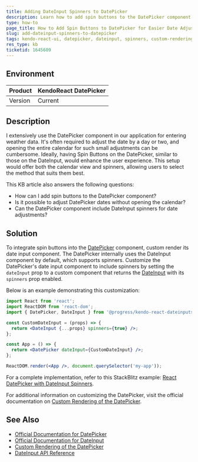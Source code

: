 ```yaml
---
title: Adding DateInput Spinners to DatePicker
description: Learn how to add spin buttons to the DatePicker component for easier date adjustments.
type: how-to
page_title: How to Add Spin Buttons to DatePicker for Easier Date Adjustments
slug: add-dateinput-spinners-to-datepicker
tags: kendo-react-ui, datepicker, dateinput, spinners, custom-rendering
res_type: kb
ticketid: 1645609
---
```


## Environment

| Product | KendoReact DatePicker |
| --- | --- |
| Version | Current |

## Description

I extensively use the DatePicker component in our application for entering weather data. It's often required to adjust the date by a day or two, and opening the entire calendar for such small adjustments can be cumbersome. Ideally, having Spin Buttons on the DatePicker, similar to those on the DateInput, would enhance the user experience. This setup would offer both the calendar view and spinners, allowing users to select the method that suits them best.

This KB article also answers the following questions:
- How can I add spin buttons to the DatePicker component?
- Is it possible to adjust DatePicker dates without opening the calendar?
- Can the DatePicker component include DateInput spinners for date adjustments?

## Solution

To integrate spin buttons into the [DatePicker](https://www.telerik.com/kendo-react-ui/components/dateinputs/datepicker/) component, custom render its date input component. The DatePicker internally uses the DateInput component by default, which supports spinners. Customize the DatePicker's date input component to include spinners by setting the `dateInput` prop to a custom component that returns the [DateInput](https://www.telerik.com/kendo-react-ui/components/dateinputs/dateinput/) with its `spinners` prop enabled.

Below is an example demonstrating this customization:

```jsx
import React from 'react';
import ReactDOM from 'react-dom';
import { DatePicker, DateInput } from '@progress/kendo-react-dateinputs';

const CustomDateInput = (props) => {
  return <DateInput {...props} spinners={true} />;
};

const App = () => {
  return <DatePicker dateInput={CustomDateInput} />;
};

ReactDOM.render(<App />, document.querySelector('my-app'));
```

For a complete implementation, refer to this StackBlitz example: [React DatePicker with DateInput Spinners](https://stackblitz.com/edit/react-ugado1?file=app%2Fmain.tsx,app%2FcustomDateInput.tsx).

For additional information on customizing the DatePicker, visit the official documentation on [Custom Rendering of the DatePicker](https://www.telerik.com/kendo-react-ui/components/dateinputs/datepicker/custom-rendering/).

## See Also

- [Official Documentation for DatePicker](https://www.telerik.com/kendo-react-ui/components/dateinputs/datepicker/)
- [Official Documentation for DateInput](https://www.telerik.com/kendo-react-ui/components/dateinputs/dateinput/)
- [Custom Rendering of the DatePicker](https://www.telerik.com/kendo-react-ui/components/dateinputs/datepicker/custom-rendering/)
- [DateInput API Reference](https://www.telerik.com/kendo-react-ui/components/dateinputs/api/DateInputProps/#toc-spinners)
